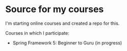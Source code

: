 # Source for my courses

I'm starting online courses and created a repo for this.

Courses in which I participate:
- Spring Framework 5: Beginner to Guru (in progress)
